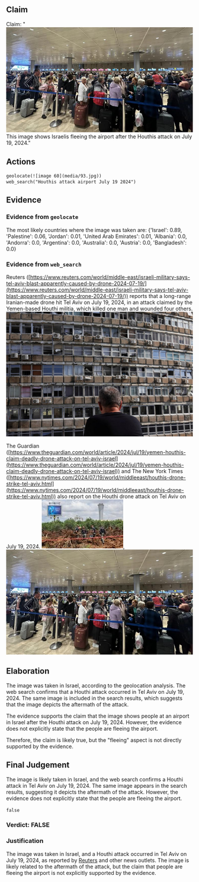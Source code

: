 ## Claim
Claim: "![image 60](media/93.jpg) This image shows Israelis fleeing the airport after the Houthis attack on July 19, 2024."

## Actions
```
geolocate(![image 60](media/93.jpg))
web_search("Houthis attack airport July 19 2024")
```

## Evidence
### Evidence from `geolocate`
The most likely countries where the image was taken are: {'Israel': 0.89, 'Palestine': 0.06, 'Jordan': 0.01, 'United Arab Emirates': 0.01, 'Albania': 0.0, 'Andorra': 0.0, 'Argentina': 0.0, 'Australia': 0.0, 'Austria': 0.0, 'Bangladesh': 0.0}

### Evidence from `web_search`
Reuters ([https://www.reuters.com/world/middle-east/israeli-military-says-tel-aviv-blast-apparently-caused-by-drone-2024-07-19/](https://www.reuters.com/world/middle-east/israeli-military-says-tel-aviv-blast-apparently-caused-by-drone-2024-07-19/)) reports that a long-range Iranian-made drone hit Tel Aviv on July 19, 2024, in an attack claimed by the Yemen-based Houthi militia, which killed one man and wounded four others. ![image 2525](media/2025-07-20_11-13-1753009980-789318.jpg)

The Guardian ([https://www.theguardian.com/world/article/2024/jul/19/yemen-houthis-claim-deadly-drone-attack-on-tel-aviv-israel](https://www.theguardian.com/world/article/2024/jul/19/yemen-houthis-claim-deadly-drone-attack-on-tel-aviv-israel)) and The New York Times ([https://www.nytimes.com/2024/07/19/world/middleeast/houthis-drone-strike-tel-aviv.html](https://www.nytimes.com/2024/07/19/world/middleeast/houthis-drone-strike-tel-aviv.html)) also report on the Houthi drone attack on Tel Aviv on July 19, 2024. ![image 2533](media/2025-07-20_11-13-1753009985-059149.jpg), ![image 60](media/93.jpg)


## Elaboration
The image was taken in Israel, according to the geolocation analysis. The web search confirms that a Houthi attack occurred in Tel Aviv on July 19, 2024. The same image is included in the search results, which suggests that the image depicts the aftermath of the attack.

The evidence supports the claim that the image shows people at an airport in Israel after the Houthi attack on July 19, 2024. However, the evidence does not explicitly state that the people are fleeing the airport.

Therefore, the claim is likely true, but the "fleeing" aspect is not directly supported by the evidence.


## Final Judgement
The image is likely taken in Israel, and the web search confirms a Houthi attack in Tel Aviv on July 19, 2024. The same image appears in the search results, suggesting it depicts the aftermath of the attack. However, the evidence does not explicitly state that the people are fleeing the airport.

`false`

### Verdict: FALSE

### Justification
The image was taken in Israel, and a Houthi attack occurred in Tel Aviv on July 19, 2024, as reported by [Reuters](https://www.reuters.com/world/middle-east/israeli-military-says-tel-aviv-blast-apparently-caused-by-drone-2024-07-19/) and other news outlets. The image is likely related to the aftermath of the attack, but the claim that people are fleeing the airport is not explicitly supported by the evidence.
